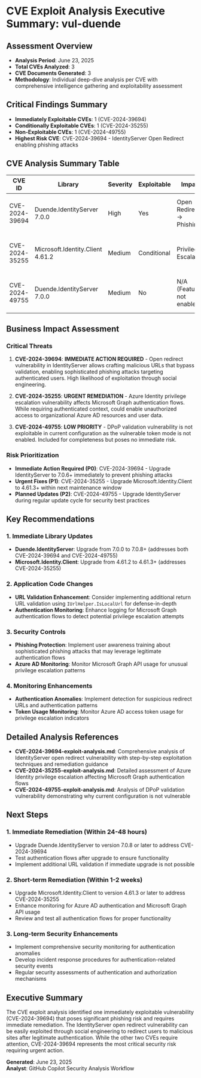 # CVE Exploit Analysis Executive Summary: vul-duende

## Assessment Overview
- **Analysis Period**: June 23, 2025
- **Total CVEs Analyzed**: 3
- **CVE Documents Generated**: 3  
- **Methodology**: Individual deep-dive analysis per CVE with comprehensive intelligence gathering and exploitability assessment

## Critical Findings Summary
- **Immediately Exploitable CVEs**: 1 (CVE-2024-39694)
- **Conditionally Exploitable CVEs**: 1 (CVE-2024-35255)
- **Non-Exploitable CVEs**: 1 (CVE-2024-49755)
- **Highest Risk CVE**: CVE-2024-39694 - IdentityServer Open Redirect enabling phishing attacks

## CVE Analysis Summary Table
| CVE ID | Library | Severity | Exploitable | Impact | Priority | Document |
|--------|---------|----------|-------------|--------|----------|----------|
| CVE-2024-39694 | Duende.IdentityServer 7.0.0 | High | Yes | Open Redirect → Phishing | P0 | CVE-2024-39694-exploit-analysis.md |
| CVE-2024-35255 | Microsoft.Identity.Client 4.61.2 | Medium | Conditional | Privilege Escalation | P1 | CVE-2024-35255-exploit-analysis.md |
| CVE-2024-49755 | Duende.IdentityServer 7.0.0 | Medium | No | N/A (Feature not enabled) | P3 | CVE-2024-49755-exploit-analysis.md |

## Business Impact Assessment

### Critical Threats
1. **CVE-2024-39694**: **IMMEDIATE ACTION REQUIRED** - Open redirect vulnerability in IdentityServer allows crafting malicious URLs that bypass validation, enabling sophisticated phishing attacks targeting authenticated users. High likelihood of exploitation through social engineering.

2. **CVE-2024-35255**: **URGENT REMEDIATION** - Azure Identity privilege escalation vulnerability affects Microsoft Graph authentication flows. While requiring authenticated context, could enable unauthorized access to organizational Azure AD resources and user data.

3. **CVE-2024-49755**: **LOW PRIORITY** - DPoP validation vulnerability is not exploitable in current configuration as the vulnerable token mode is not enabled. Included for completeness but poses no immediate risk.

### Risk Prioritization
- **Immediate Action Required (P0)**: CVE-2024-39694 - Upgrade IdentityServer to 7.0.6+ immediately to prevent phishing attacks
- **Urgent Fixes (P1)**: CVE-2024-35255 - Upgrade Microsoft.Identity.Client to 4.61.3+ within next maintenance window  
- **Planned Updates (P2)**: CVE-2024-49755 - Upgrade IdentityServer during regular update cycle for security best practices

## Key Recommendations

### 1. Immediate Library Updates
- **Duende.IdentityServer**: Upgrade from 7.0.0 to 7.0.8+ (addresses both CVE-2024-39694 and CVE-2024-49755)
- **Microsoft.Identity.Client**: Upgrade from 4.61.2 to 4.61.3+ (addresses CVE-2024-35255)

### 2. Application Code Changes
- **URL Validation Enhancement**: Consider implementing additional return URL validation using `IUrlHelper.IsLocalUrl` for defense-in-depth
- **Authentication Monitoring**: Enhance logging for Microsoft Graph authentication flows to detect potential privilege escalation attempts

### 3. Security Controls
- **Phishing Protection**: Implement user awareness training about sophisticated phishing attacks that may leverage legitimate authentication flows
- **Azure AD Monitoring**: Monitor Microsoft Graph API usage for unusual privilege escalation patterns

### 4. Monitoring Enhancements
- **Authentication Anomalies**: Implement detection for suspicious redirect URLs and authentication patterns
- **Token Usage Monitoring**: Monitor Azure AD access token usage for privilege escalation indicators

## Detailed Analysis References
- **CVE-2024-39694-exploit-analysis.md**: Comprehensive analysis of IdentityServer open redirect vulnerability with step-by-step exploitation techniques and remediation guidance
- **CVE-2024-35255-exploit-analysis.md**: Detailed assessment of Azure Identity privilege escalation affecting Microsoft Graph authentication flows  
- **CVE-2024-49755-exploit-analysis.md**: Analysis of DPoP validation vulnerability demonstrating why current configuration is not vulnerable

## Next Steps

### 1. Immediate Remediation (Within 24-48 hours)
- Upgrade Duende.IdentityServer to version 7.0.8 or later to address CVE-2024-39694
- Test authentication flows after upgrade to ensure functionality
- Implement additional URL validation if immediate upgrade is not possible

### 2. Short-term Remediation (Within 1-2 weeks)  
- Upgrade Microsoft.Identity.Client to version 4.61.3 or later to address CVE-2024-35255
- Enhance monitoring for Azure AD authentication and Microsoft Graph API usage
- Review and test all authentication flows for proper functionality

### 3. Long-term Security Enhancements
- Implement comprehensive security monitoring for authentication anomalies
- Develop incident response procedures for authentication-related security events
- Regular security assessments of authentication and authorization mechanisms

## Executive Summary
The CVE exploit analysis identified one immediately exploitable vulnerability (CVE-2024-39694) that poses significant phishing risk and requires immediate remediation. The IdentityServer open redirect vulnerability can be easily exploited through social engineering to redirect users to malicious sites after legitimate authentication. While the other two CVEs require attention, CVE-2024-39694 represents the most critical security risk requiring urgent action.

**Generated**: June 23, 2025  
**Analyst**: GitHub Copilot Security Analysis Workflow
